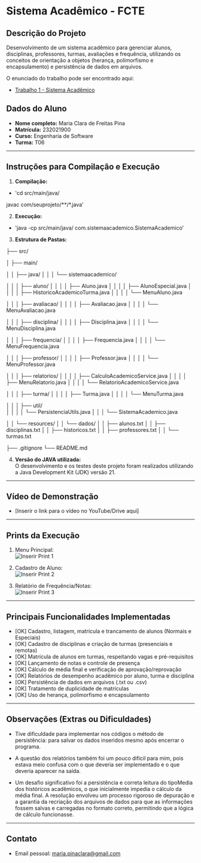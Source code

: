 # Sistema Acadêmico - FCTE

## Descrição do Projeto

Desenvolvimento de um sistema acadêmico para gerenciar alunos, disciplinas, professores, turmas, avaliações e frequência, utilizando os conceitos de orientação a objetos (herança, polimorfismo e encapsulamento) e persistência de dados em arquivos.

O enunciado do trabalho pode ser encontrado aqui:
- [Trabalho 1 - Sistema Acadêmico](https://github.com/lboaventura25/OO-T06_2025.1_UnB_FCTE/blob/main/trabalhos/ep1/README.md)

## Dados do Aluno

- **Nome completo:** Maria Clara de Freitas Pina
- **Matrícula:** 232021900
- **Curso:** Engenharia de Software
- **Turma:** T06

---

## Instruções para Compilação e Execução

1. **Compilação:**  
- 'cd src/main/java/

javac com/seuprojeto/**/*.java'

2. **Execução:**  
- 'java -cp src/main/java/ com.sistemaacademico.SistemaAcademico'

3. **Estrutura de Pastas:**  

├── src/

│   ├── main/ 


│   │   ├── java/ 
│   │   │       └── sistemaacademico/ 

│   │   │           ├── aluno/ 
│   │   │           │   ├── Aluno.java 
│   │   │           │   ├── AlunoEspecial.java 
│   │   │           │   ├── HistoricoAcademicoTurma.java 
│   │   │           │   └── MenuAluno.java 

│   │   │           ├── avaliacao/ 
│   │   │           │   ├── Avaliacao.java 
│   │   │           │   └── MenuAvaliacao.java 

│   │   │           ├── disciplina/ 
│   │   │           │   ├── Disciplina.java 
│   │   │           │   └── MenuDisciplina.java 

│   │   │           ├── frequencia/ 
│   │   │           │   ├── Frequencia.java 
│   │   │           │   └── MenuFrequencia.java 

│   │   │           ├── professor/ 
│   │   │           │   ├── Professor.java 
│   │   │           │   └── MenuProfessor.java 

│   │   │           ├── relatorios/ 
│   │   │           │   ├── CalculoAcademicoService.java 
│   │   │           │   ├── MenuRelatorio.java 
│   │   │           │   └── RelatorioAcademicoService.java

│   │   │           ├── turma/ 
│   │   │           │   ├── Turma.java 
│   │   │           │   └── MenuTurma.java

│   │   │           ├── util/   
│   │   │           │   └── PersistenciaUtils.java 
│   │   │           └── SistemaAcademico.java 

│   │   └── resources/ 
│   │       └── dados/ 
│   │           ├── alunos.txt 
│   │           ├── disciplinas.txt 
│   │           ├── historicos.txt 
│   │           ├── professores.txt 
│   │           └── turmas.txt 

├── .gitignore 
└── README.md 

4. **Versão do JAVA utilizada:**  
   O desenvolvimento e os testes deste projeto foram realizados utilizando a Java Development Kit (JDK) versão 21.

---

## Vídeo de Demonstração

- [Inserir o link para o vídeo no YouTube/Drive aqui]

---

## Prints da Execução

1. Menu Principal:  
   ![Inserir Print 1](caminho/do/print1.png)

2. Cadastro de Aluno:  
   ![Inserir Print 2](caminho/do/print2.png)

3. Relatório de Frequência/Notas:  
   ![Inserir Print 3](caminho/do/print3.png)

---

## Principais Funcionalidades Implementadas

- [OK] Cadastro, listagem, matrícula e trancamento de alunos (Normais e Especiais)
- [OK] Cadastro de disciplinas e criação de turmas (presenciais e remotas)
- [OK] Matrícula de alunos em turmas, respeitando vagas e pré-requisitos
- [OK] Lançamento de notas e controle de presença
- [OK] Cálculo de média final e verificação de aprovação/reprovação
- [OK] Relatórios de desempenho acadêmico por aluno, turma e disciplina
- [OK] Persistência de dados em arquivos (.txt ou .csv)
- [OK] Tratamento de duplicidade de matrículas
- [OK] Uso de herança, polimorfismo e encapsulamento

---

## Observações (Extras ou Dificuldades)

- Tive dificuldade para implementar nos códigos o método de persistência: para salvar os dados inseridos mesmo após encerrar o programa.

- A questão dos relatórios também foi um pouco  dificil para mim, pois estava meio confusa com o que deveria ser implementado e o que deveria aparecer na saída.

- Um desafio significativo foi a persistência e correta leitura do tipoMedia dos históricos acadêmicos, o que inicialmente impedia o cálculo da média final. A resolução envolveu um processo rigoroso de depuração e a garantia da recriação dos arquivos de dados para que as informações fossem salvas e carregadas no formato correto, permitindo que a lógica de cálculo funcionasse.

---

## Contato

- Email pessoal: maria.pinaclara@gmail.com
